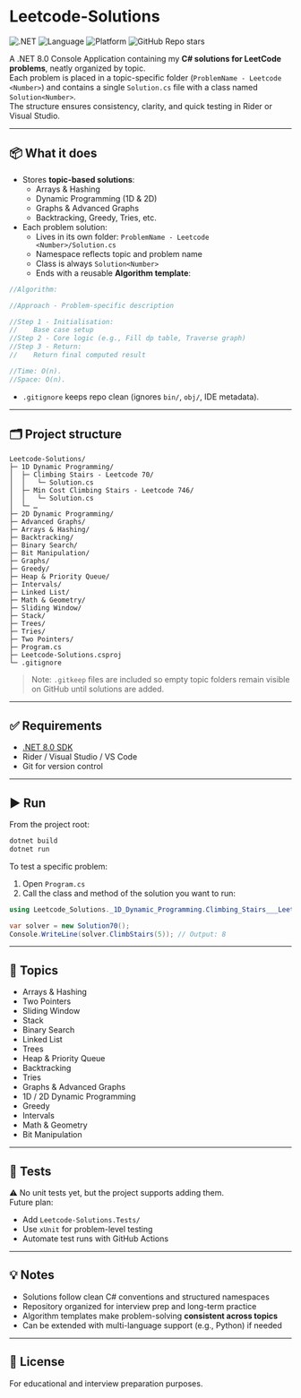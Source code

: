 # Leetcode-Solutions

![.NET](https://img.shields.io/badge/.NET-8.0-blueviolet)
![Language](https://img.shields.io/badge/Language-C%23-green)
![Platform](https://img.shields.io/badge/IDE-Rider%20%7C%20VS%20Code%20%7C%20Visual%20Studio-orange)
![GitHub Repo stars](https://img.shields.io/github/stars/IDGwork/Leetcode-Solutions?style=social)

A .NET 8.0 Console Application containing my **C# solutions for LeetCode problems**, neatly organized by topic.  
Each problem is placed in a topic-specific folder (`ProblemName - Leetcode <Number>`) and contains a single `Solution.cs` file with a class named `Solution<Number>`.  
The structure ensures consistency, clarity, and quick testing in Rider or Visual Studio.

---

## 📦 What it does

- Stores **topic-based solutions**:
    - Arrays & Hashing
    - Dynamic Programming (1D & 2D)
    - Graphs & Advanced Graphs
    - Backtracking, Greedy, Tries, etc.
- Each problem solution:
    - Lives in its own folder: `ProblemName - Leetcode <Number>/Solution.cs`
    - Namespace reflects topic and problem name
    - Class is always `Solution<Number>`
    - Ends with a reusable **Algorithm template**:

```csharp
//Algorithm:

//Approach - Problem-specific description

//Step 1 - Initialisation:
//    Base case setup
//Step 2 - Core logic (e.g., Fill dp table, Traverse graph)
//Step 3 - Return:
//    Return final computed result

//Time: O(n).
//Space: O(n).
```

- `.gitignore` keeps repo clean (ignores `bin/`, `obj/`, IDE metadata).

---

## 🗂 Project structure

```
Leetcode-Solutions/
├─ 1D Dynamic Programming/
│  ├─ Climbing Stairs - Leetcode 70/
│  │   └─ Solution.cs
│  ├─ Min Cost Climbing Stairs - Leetcode 746/
│  │   └─ Solution.cs
│  └─ …
├─ 2D Dynamic Programming/
├─ Advanced Graphs/
├─ Arrays & Hashing/
├─ Backtracking/
├─ Binary Search/
├─ Bit Manipulation/
├─ Graphs/
├─ Greedy/
├─ Heap & Priority Queue/
├─ Intervals/
├─ Linked List/
├─ Math & Geometry/
├─ Sliding Window/
├─ Stack/
├─ Trees/
├─ Tries/
├─ Two Pointers/
├─ Program.cs
├─ Leetcode-Solutions.csproj
└─ .gitignore
```

> Note: `.gitkeep` files are included so empty topic folders remain visible on GitHub until solutions are added.

---

## ✅ Requirements

- [.NET 8.0 SDK](https://dotnet.microsoft.com/en-us/download)
- Rider / Visual Studio / VS Code
- Git for version control

---

## ▶️ Run

From the project root:

```bash
dotnet build
dotnet run
```

To test a specific problem:

1. Open `Program.cs`
2. Call the class and method of the solution you want to run:

```csharp
using Leetcode_Solutions._1D_Dynamic_Programming.Climbing_Stairs___Leetcode_70;

var solver = new Solution70();
Console.WriteLine(solver.ClimbStairs(5)); // Output: 8
```

---

## 📌 Topics

- Arrays & Hashing
- Two Pointers
- Sliding Window
- Stack
- Binary Search
- Linked List
- Trees
- Heap & Priority Queue
- Backtracking
- Tries
- Graphs & Advanced Graphs
- 1D / 2D Dynamic Programming
- Greedy
- Intervals
- Math & Geometry
- Bit Manipulation

---

## 🧪 Tests

⚠️ No unit tests yet, but the project supports adding them.  
Future plan:
- Add `Leetcode-Solutions.Tests/`
- Use `xUnit` for problem-level testing
- Automate test runs with GitHub Actions

---

## 💡 Notes

- Solutions follow clean C# conventions and structured namespaces
- Repository organized for interview prep and long-term practice
- Algorithm templates make problem-solving **consistent across topics**
- Can be extended with multi-language support (e.g., Python) if needed

---

## 📄 License

For educational and interview preparation purposes.
